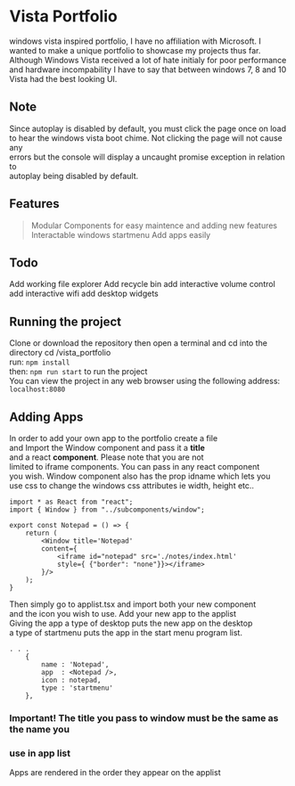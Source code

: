 # Vista Portfolio

windows vista inspired portfolio, I have no affiliation with Microsoft.
I wanted to make a unique portfolio to showcase my projects thus far.  
Although Windows Vista received a lot of hate initialy for poor performance  
and hardware incompability I have to say that between windows 7, 8 and 10  
Vista had the best looking UI.  

## Note
Since autoplay is disabled by default, you must click the page once on load  
to hear the windows vista boot chime. Not clicking the page will not cause any  
errors but the console will display a uncaught promise exception in relation to  
autoplay being disabled by default.  


## Features
>Modular Components for easy maintence and adding new features
>Interactable windows startmenu
>Add apps easily  

## Todo
Add working file explorer
Add recycle bin
add interactive volume control
add interactive wifi
add desktop widgets

## Running the project
Clone or download the repository
then open a terminal and cd into the directory cd /vista_portfolio  
run: <code>npm install</code>  
then: <code>npm run start</code> to run the project  
You can view the project in any web browser using the following address:  
<code>localhost:8080</code>   

## Adding Apps
In order to add your own app to the portfolio create a file  
and Import the Window component and pass it a **title**  
and a react **component**. Please note that you are not  
limited to iframe components. You can pass in any react component  
you wish. Window component also has the prop idname which lets you  
use css to change the windows css attributes ie width, height etc..  
```
import * as React from "react";
import { Window } from "../subcomponents/window";

export const Notepad = () => {
    return (
        <Window title='Notepad'
        content={
            <iframe id="notepad" src='./notes/index.html'
            style={ {"border": "none"}}></iframe>
        }/>
    );
}
```
Then simply go to applist.tsx and import both your new component  
and the icon you wish to use. Add your new app to the applist  
Giving the app a type of desktop puts the new app on the desktop  
a type of startmenu puts the app in the start menu program list.
```
. . .
    {
        name : 'Notepad',
        app  : <Notepad />,
        icon : notepad,
        type : 'startmenu'
    },
```
### Important! The title you pass to window must be the same as the name you  
### use in app list
Apps are rendered in the order they appear on the applist  